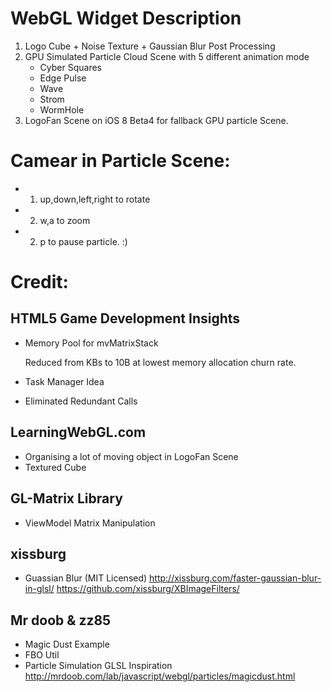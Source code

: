 # WebGL Widget Description

1. Logo Cube + Noise Texture + Gaussian Blur Post Processing
2. GPU Simulated Particle Cloud Scene with 5 different animation mode
	* Cyber Squares
	* Edge Pulse
	* Wave
	* Strom
	* WormHole
3. LogoFan Scene on iOS 8 Beta4 for fallback GPU particle Scene.

# Camear in Particle Scene:
- 1. up,down,left,right to rotate
- 2. w,a to zoom
- 2. p to pause particle. :)

# Credit:

## HTML5 Game Development Insights
- Memory Pool for mvMatrixStack

	Reduced from KBs to 10B at lowest memory allocation churn rate.

- Task Manager Idea

- Eliminated Redundant Calls

## LearningWebGL.com
- Organising a lot of moving object in LogoFan Scene
- Textured Cube

## GL-Matrix Library
- ViewModel Matrix Manipulation

## xissburg
- Guassian Blur (MIT Licensed)
http://xissburg.com/faster-gaussian-blur-in-glsl/
https://github.com/xissburg/XBImageFilters/

## Mr doob & zz85
- Magic Dust Example
- FBO Util
- Particle Simulation GLSL Inspiration
http://mrdoob.com/lab/javascript/webgl/particles/magicdust.html




